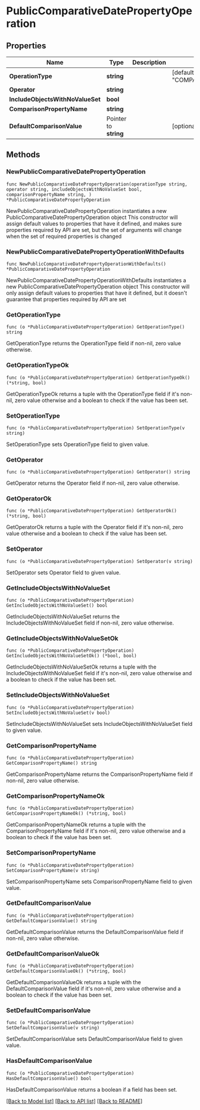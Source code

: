 # PublicComparativeDatePropertyOperation

## Properties

Name | Type | Description | Notes
------------ | ------------- | ------------- | -------------
**OperationType** | **string** |  | [default to "COMPARATIVE_DATE"]
**Operator** | **string** |  | 
**IncludeObjectsWithNoValueSet** | **bool** |  | 
**ComparisonPropertyName** | **string** |  | 
**DefaultComparisonValue** | Pointer to **string** |  | [optional] 

## Methods

### NewPublicComparativeDatePropertyOperation

`func NewPublicComparativeDatePropertyOperation(operationType string, operator string, includeObjectsWithNoValueSet bool, comparisonPropertyName string, ) *PublicComparativeDatePropertyOperation`

NewPublicComparativeDatePropertyOperation instantiates a new PublicComparativeDatePropertyOperation object
This constructor will assign default values to properties that have it defined,
and makes sure properties required by API are set, but the set of arguments
will change when the set of required properties is changed

### NewPublicComparativeDatePropertyOperationWithDefaults

`func NewPublicComparativeDatePropertyOperationWithDefaults() *PublicComparativeDatePropertyOperation`

NewPublicComparativeDatePropertyOperationWithDefaults instantiates a new PublicComparativeDatePropertyOperation object
This constructor will only assign default values to properties that have it defined,
but it doesn't guarantee that properties required by API are set

### GetOperationType

`func (o *PublicComparativeDatePropertyOperation) GetOperationType() string`

GetOperationType returns the OperationType field if non-nil, zero value otherwise.

### GetOperationTypeOk

`func (o *PublicComparativeDatePropertyOperation) GetOperationTypeOk() (*string, bool)`

GetOperationTypeOk returns a tuple with the OperationType field if it's non-nil, zero value otherwise
and a boolean to check if the value has been set.

### SetOperationType

`func (o *PublicComparativeDatePropertyOperation) SetOperationType(v string)`

SetOperationType sets OperationType field to given value.


### GetOperator

`func (o *PublicComparativeDatePropertyOperation) GetOperator() string`

GetOperator returns the Operator field if non-nil, zero value otherwise.

### GetOperatorOk

`func (o *PublicComparativeDatePropertyOperation) GetOperatorOk() (*string, bool)`

GetOperatorOk returns a tuple with the Operator field if it's non-nil, zero value otherwise
and a boolean to check if the value has been set.

### SetOperator

`func (o *PublicComparativeDatePropertyOperation) SetOperator(v string)`

SetOperator sets Operator field to given value.


### GetIncludeObjectsWithNoValueSet

`func (o *PublicComparativeDatePropertyOperation) GetIncludeObjectsWithNoValueSet() bool`

GetIncludeObjectsWithNoValueSet returns the IncludeObjectsWithNoValueSet field if non-nil, zero value otherwise.

### GetIncludeObjectsWithNoValueSetOk

`func (o *PublicComparativeDatePropertyOperation) GetIncludeObjectsWithNoValueSetOk() (*bool, bool)`

GetIncludeObjectsWithNoValueSetOk returns a tuple with the IncludeObjectsWithNoValueSet field if it's non-nil, zero value otherwise
and a boolean to check if the value has been set.

### SetIncludeObjectsWithNoValueSet

`func (o *PublicComparativeDatePropertyOperation) SetIncludeObjectsWithNoValueSet(v bool)`

SetIncludeObjectsWithNoValueSet sets IncludeObjectsWithNoValueSet field to given value.


### GetComparisonPropertyName

`func (o *PublicComparativeDatePropertyOperation) GetComparisonPropertyName() string`

GetComparisonPropertyName returns the ComparisonPropertyName field if non-nil, zero value otherwise.

### GetComparisonPropertyNameOk

`func (o *PublicComparativeDatePropertyOperation) GetComparisonPropertyNameOk() (*string, bool)`

GetComparisonPropertyNameOk returns a tuple with the ComparisonPropertyName field if it's non-nil, zero value otherwise
and a boolean to check if the value has been set.

### SetComparisonPropertyName

`func (o *PublicComparativeDatePropertyOperation) SetComparisonPropertyName(v string)`

SetComparisonPropertyName sets ComparisonPropertyName field to given value.


### GetDefaultComparisonValue

`func (o *PublicComparativeDatePropertyOperation) GetDefaultComparisonValue() string`

GetDefaultComparisonValue returns the DefaultComparisonValue field if non-nil, zero value otherwise.

### GetDefaultComparisonValueOk

`func (o *PublicComparativeDatePropertyOperation) GetDefaultComparisonValueOk() (*string, bool)`

GetDefaultComparisonValueOk returns a tuple with the DefaultComparisonValue field if it's non-nil, zero value otherwise
and a boolean to check if the value has been set.

### SetDefaultComparisonValue

`func (o *PublicComparativeDatePropertyOperation) SetDefaultComparisonValue(v string)`

SetDefaultComparisonValue sets DefaultComparisonValue field to given value.

### HasDefaultComparisonValue

`func (o *PublicComparativeDatePropertyOperation) HasDefaultComparisonValue() bool`

HasDefaultComparisonValue returns a boolean if a field has been set.


[[Back to Model list]](../README.md#documentation-for-models) [[Back to API list]](../README.md#documentation-for-api-endpoints) [[Back to README]](../README.md)


